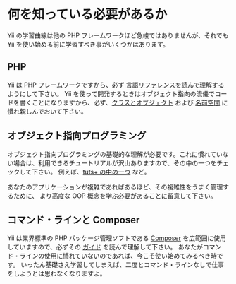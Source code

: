 # 何を知っている必要があるか

Yii の学習曲線は他の PHP フレームワークほど急峻ではありませんが、それでも Yii を使い始める前に学習すべき事がいくつかはあります。

## PHP

Yii は PHP フレームワークですから、必ず [言語リファレンスを読んで理解する](https://www.php.net/manual/ja/langref.php) ようにして下さい。
Yii を使って開発するときはオブジェクト指向の流儀でコードを書くことになりますから、必ず、[クラスとオブジェクト](https://www.php.net/manual/ja/language.oop5.basic.php) および [名前空間](https://www.php.net/manual/ja/language.namespaces.php) に慣れ親しんでおいて下さい。

## オブジェクト指向プログラミング

オブジェクト指向プログラミングの基礎的な理解が必要です。これに慣れていない場合は、利用できるチュートリアルが沢山ありますので、その中の一つをチェックして下さい。
例えば、[tuts+ の中の一つ](https://code.tutsplus.com/tutorials/object-oriented-php-for-beginners--net-12762) など。

あなたのアプリケーションが複雑であればあるほど、その複雑性をうまく管理するために、
より高度な OOP 概念を学ぶ必要があることに留意して下さい。

## コマンド・ラインと Composer

Yii は業界標準の PHP パッケージ管理ソフトである [Composer](https://getcomposer.org/) を広範囲に使用していますので、必ずその [ガイド](https://getcomposer.org/doc/01-basic-usage.md) を読んで理解して下さい。
あなたがコマンド・ラインの使用に慣れていないのであれば、今こそ使い始めてみるべき時です。
いったん基礎さえ学習してしまえば、二度とコマンド・ラインなしで仕事をしようとは思わなくなりますよ。

